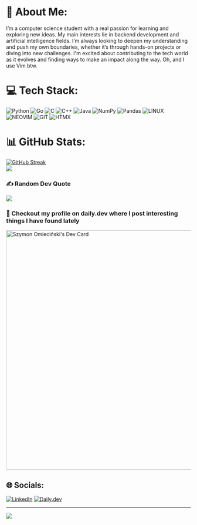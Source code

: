 # 💫 About Me:
I’m a computer science student with a real passion for learning and exploring new ideas. My main interests lie in backend development and artificial intelligence fields. I’m always looking to deepen my understanding and push my own boundaries, whether it’s through hands-on projects or diving into new challenges. I'm excited about contributing to the tech world as it evolves and finding ways to make an impact along the way. Oh, and I use Vim btw.


# 💻 Tech Stack:
![Python](https://img.shields.io/badge/python-3670A0?style=for-the-badge&logo=python&logoColor=white) ![Go](https://img.shields.io/badge/Golang-00ADD8?style=for-the-badge&logo=go&logoColor=white) ![C](https://img.shields.io/badge/c-%2300599C.svg?style=for-the-badge&logo=c&logoColor=white) ![C++](https://img.shields.io/badge/c++-%2300599C.svg?style=for-the-badge&logo=c%2B%2B&logoColor=white) ![Java](https://img.shields.io/badge/java-%23ED8B00.svg?style=for-the-badge&logo=java&logoColor=white) ![NumPy](https://img.shields.io/badge/numpy-%23013243.svg?style=for-the-badge&logo=numpy&logoColor=white) ![Pandas](https://img.shields.io/badge/pandas-%23150458.svg?style=for-the-badge&logo=pandas&logoColor=white) ![LINUX](https://img.shields.io/badge/Linux-FCC624?style=for-the-badge&logo=linux&logoColor=black) ![NEOVIM](https://img.shields.io/badge/Neovim-57A143?style=for-the-badge&logo=neovim&logoColor=white) ![GIT](https://img.shields.io/badge/Git-F05032?style=for-the-badge&logo=git&logoColor=white) ![HTMX](https://img.shields.io/badge/htmx-3366CC?style=for-the-badge&logo=htmx&logoColor=white)
# 📊 GitHub Stats:
[![GitHub Streak](https://github-readme-streak-stats.herokuapp.com?user=Simon125q&theme=dark&border_radius=5)](https://git.io/streak-stats)<br/>
![](https://github-readme-stats.vercel.app/api/top-langs/?username=Simon125q&theme=dark&hide_border=true&include_all_commits=true&count_private=true&layout=compact)

### ✍️ Random Dev Quote
![](https://quotes-github-readme.vercel.app/api?type=horizontal&theme=dark)

### 🔗 Checkout my profile on daily.dev where I post interesting things I have found lately
<a href="https://app.daily.dev/simon125q"><img src="https://api.daily.dev/devcards/v2/g4ZJecDKXrCh6bYVK1iyV.png?type=wide&r=z84" width="652" alt="Szymon Omieciński's Dev Card"/></a>

## 🌐 Socials:
[![LinkedIn](https://img.shields.io/badge/LinkedIn-%230077B5.svg?logo=linkedin&logoColor=white)](https://linkedin.com/in/https://www.linkedin.com/in/szymon-omiecinski/) 
[![Daily.dev](https://img.shields.io/badge/Daily.dev-8A2BE2?&logo=daily.dev&logoColor=white)](https://app.daily.dev/simon125q) <br/>

---
[![](https://visitcount.itsvg.in/api?id=Simon125q&icon=2&color=0)](https://visitcount.itsvg.in)


